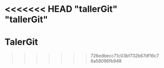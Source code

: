 <<<<<<< HEAD
"tallerGit" 
"tallerGit" 
=======
# TalerGit
>>>>>>> 726edbecc71c03bf732b67df16c76a58096fb948
